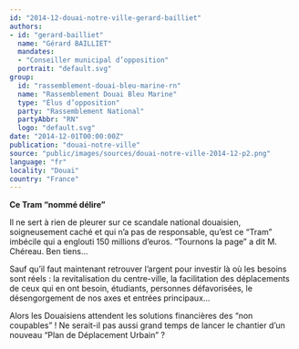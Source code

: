 ```yaml
---
id: "2014-12-douai-notre-ville-gerard-bailliet"
authors:
- id: "gerard-bailliet"
  name: "Gérard BAILLIET"
  mandates: 
  - "Conseiller municipal d’opposition"
  portrait: "default.svg"
group:
  id: "rassemblement-douai-bleu-marine-rn"
  name: "Rassemblement Douai Bleu Marine"
  type: "Élus d’opposition"
  party: "Rassemblement National"
  partyAbbr: "RN"
  logo: "default.svg"
date: "2014-12-01T00:00:00Z"
publication: "douai-notre-ville"
source: "public/images/sources/douai-notre-ville-2014-12-p2.png"
language: "fr"
locality: "Douai"
country: "France"
---
```


**Ce Tram “nommé délire”**

Il ne sert à rien de pleurer  sur ce scandale national douaisien, soigneusement caché et qui n’a pas de responsable, qu’est ce “Tram” imbécile qui a englouti 150 millions d’euros. “Tournons la page” a dit M. Chéreau. Ben tiens…

Sauf qu’il faut maintenant retrouver l’argent pour  investir là où les besoins sont réels : la revitalisation du centre-ville, la facilitation des déplacements de ceux qui en ont  besoin, étudiants, personnes défavorisées, le désengorgement de nos axes et entrées principaux…

Alors les Douaisiens attendent les solutions financières des “non coupables” ! Ne serait-il pas aussi grand temps de lancer le chantier d’un nouveau “Plan de Déplacement Urbain” ?

